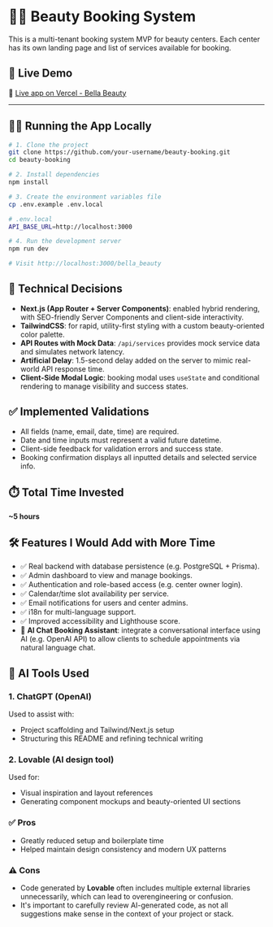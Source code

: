 # 💇‍♀️ Beauty Booking System

This is a multi-tenant booking system MVP for beauty centers. Each center has its own landing page and list of services available for booking.

## 🚀 Live Demo

🔗 [Live app on Vercel - Bella Beauty](https://booking-bella-beauty.vercel.app/bella_beauty)

---

## 🧑‍💻 Running the App Locally

```bash
# 1. Clone the project
git clone https://github.com/your-username/beauty-booking.git
cd beauty-booking

# 2. Install dependencies
npm install

# 3. Create the environment variables file
cp .env.example .env.local

# .env.local
API_BASE_URL=http://localhost:3000

# 4. Run the development server
npm run dev

# Visit http://localhost:3000/bella_beauty
```

## 🧠 Technical Decisions

- **Next.js (App Router + Server Components)**: enabled hybrid rendering, with SEO-friendly Server Components and client-side interactivity.
- **TailwindCSS**: for rapid, utility-first styling with a custom beauty-oriented color palette.
- **API Routes with Mock Data**: `/api/services` provides mock service data and simulates network latency.
- **Artificial Delay**: 1.5-second delay added on the server to mimic real-world API response time.
- **Client-Side Modal Logic**: booking modal uses `useState` and conditional rendering to manage visibility and success states.

## ✅ Implemented Validations

- All fields (name, email, date, time) are required.
- Date and time inputs must represent a valid future datetime.
- Client-side feedback for validation errors and success state.
- Booking confirmation displays all inputted details and selected service info.

## ⏱️ Total Time Invested

**~5 hours**

## 🛠️ Features I Would Add with More Time

- ✅ Real backend with database persistence (e.g. PostgreSQL + Prisma).
- ✅ Admin dashboard to view and manage bookings.
- ✅ Authentication and role-based access (e.g. center owner login).
- ✅ Calendar/time slot availability per service.
- ✅ Email notifications for users and center admins.
- ✅ i18n for multi-language support.
- ✅ Improved accessibility and Lighthouse score.
- 🤖 **AI Chat Booking Assistant**: integrate a conversational interface using AI (e.g. OpenAI API) to allow clients to schedule appointments via natural language chat.


## 🤖 AI Tools Used

### 1. **ChatGPT (OpenAI)**  
Used to assist with:
- Project scaffolding and Tailwind/Next.js setup
- Structuring this README and refining technical writing

### 2. **Lovable (AI design tool)**  
Used for:
- Visual inspiration and layout references
- Generating component mockups and beauty-oriented UI sections

### ✅ Pros
- Greatly reduced setup and boilerplate time
- Helped maintain design consistency and modern UX patterns

### ⚠️ Cons
- Code generated by **Lovable** often includes multiple external libraries unnecessarily, which can lead to overengineering or confusion.
- It's important to carefully review AI-generated code, as not all suggestions make sense in the context of your project or stack.

